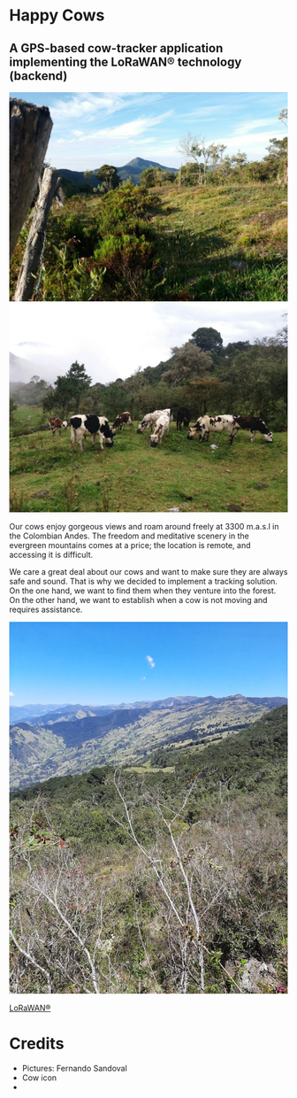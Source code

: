 # Happy Cows

## A GPS-based cow-tracker application implementing the LoRaWAN&reg; technology (backend)

<p align="center">
<img src="images/pangote-1.png" width="800"> 
<img src="images/pangote-3.png" width="800"> 
</p>


Our cows enjoy gorgeous views and roam around freely at 3300 m.a.s.l in the Colombian Andes. The freedom and meditative scenery in the evergreen mountains comes at a price; the location is remote, and accessing it is difficult.

We care a great deal about our cows and want to make sure they are always safe and sound. That is why we decided to implement a tracking solution. On the one hand, we want to find them when they venture into the forest. On the other hand, we want to establish when a cow is not moving and requires assistance. 

<img src="images/pangote-2.png" width="800"> 
</p>

[LoRaWAN&reg;](https://lora-developers.semtech.com/library/tech-papers-and-guides/lora-and-lorawan/)

# Credits
* Pictures: Fernando Sandoval
* Cow icon
* 